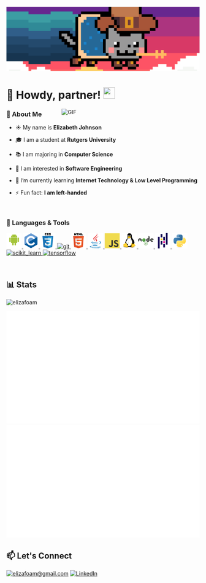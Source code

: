 ![Elizafoam Banner Image](./nyancowboy.gif)

# 🤠 Howdy, partner! <img src="https://raw.githubusercontent.com/MartinHeinz/MartinHeinz/master/wave.gif" width="30px" height="30px" />

<img align="right" alt="GIF" src="https://www.puttiapps.com/wp-content/uploads/2021/05/Training-and-Application.gif" width="360px"/>


### 🌸 About Me 

- ☀️ My name is **Elizabeth Johnson**

- 🎓 I am a student at **Rutgers University**

- 📚 I am majoring in **Computer Science**

- 🌟 I am interested in **Software Engineering**

- 🌱 I’m currently learning **Internet Technology & Low Level Programming**

- ⚡ Fun fact: **I am left-handed**

<br>

### 🌼 Languages & Tools
<p align="left"> <a href="https://developer.android.com" target="_blank" rel="noreferrer"> <img src="https://raw.githubusercontent.com/devicons/devicon/master/icons/android/android-original-wordmark.svg" alt="android" width="40" height="40"/> </a> <a href="https://www.cprogramming.com/" target="_blank" rel="noreferrer"> <img src="https://raw.githubusercontent.com/devicons/devicon/master/icons/c/c-original.svg" alt="c" width="40" height="40"/> </a> <a href="https://www.w3schools.com/css/" target="_blank" rel="noreferrer"> <img src="https://raw.githubusercontent.com/devicons/devicon/master/icons/css3/css3-original-wordmark.svg" alt="css3" width="40" height="40"/> </a> <a href="https://git-scm.com/" target="_blank" rel="noreferrer"> <img src="https://www.vectorlogo.zone/logos/git-scm/git-scm-icon.svg" alt="git" width="40" height="40"/> </a> <a href="https://www.w3.org/html/" target="_blank" rel="noreferrer"> <img src="https://raw.githubusercontent.com/devicons/devicon/master/icons/html5/html5-original-wordmark.svg" alt="html5" width="40" height="40"/> </a> <a href="https://www.java.com" target="_blank" rel="noreferrer"> <img src="https://raw.githubusercontent.com/devicons/devicon/master/icons/java/java-original.svg" alt="java" width="40" height="40"/> </a> <a href="https://developer.mozilla.org/en-US/docs/Web/JavaScript" target="_blank" rel="noreferrer"> <img src="https://raw.githubusercontent.com/devicons/devicon/master/icons/javascript/javascript-original.svg" alt="javascript" width="40" height="40"/> </a> <a href="https://www.linux.org/" target="_blank" rel="noreferrer"> <img src="https://raw.githubusercontent.com/devicons/devicon/master/icons/linux/linux-original.svg" alt="linux" width="40" height="40"/> </a> <a href="https://nodejs.org" target="_blank" rel="noreferrer"> <img src="https://raw.githubusercontent.com/devicons/devicon/master/icons/nodejs/nodejs-original-wordmark.svg" alt="nodejs" width="40" height="40"/> </a> <a href="https://pandas.pydata.org/" target="_blank" rel="noreferrer"> <img src="https://raw.githubusercontent.com/devicons/devicon/2ae2a900d2f041da66e950e4d48052658d850630/icons/pandas/pandas-original.svg" alt="pandas" width="40" height="40"/> </a> <a href="https://www.python.org" target="_blank" rel="noreferrer"> <img src="https://raw.githubusercontent.com/devicons/devicon/master/icons/python/python-original.svg" alt="python" width="40" height="40"/> </a> <a href="https://scikit-learn.org/" target="_blank" rel="noreferrer"> <img src="https://upload.wikimedia.org/wikipedia/commons/0/05/Scikit_learn_logo_small.svg" alt="scikit_learn" width="40" height="40"/> </a> <a href="https://www.tensorflow.org" target="_blank" rel="noreferrer"> <img src="https://www.vectorlogo.zone/logos/tensorflow/tensorflow-icon.svg" alt="tensorflow" width="40" height="40"/> </a> </p>

<br>

<h2>📊 Stats</h2>
<p align="left"> <img src="https://komarev.com/ghpvc/?username=elizafoam&label=Profile%20views&color=0e75b6&style=flat" alt="elizafoam" /> </p>

![Stats Overview](https://github.com/Elizafoam/github-stats-transparent/blob/8a8daf9af2639cbac0e045922e4e3e91ee1d67db/generated/overview.svg)
![Most Used Languages](https://github.com/Elizafoam/github-stats-transparent/blob/8a8daf9af2639cbac0e045922e4e3e91ee1d67db/generated/languages.svg)


<h2>📫 Let's Connect</h2>

<a href="mailto:elizafoam@gmail.com">![elizafoam@gmail.com](https://img.shields.io/badge/Gmail-D14836?style=for-the-badge&logo=gmail&logoColor=white)</a> <a href="https://www.linkedin.com/in/elizafoam/">![LinkedIn](https://img.shields.io/badge/LinkedIn-0077B5?style=for-the-badge&logo=linkedin&logoColor=white)</a>
